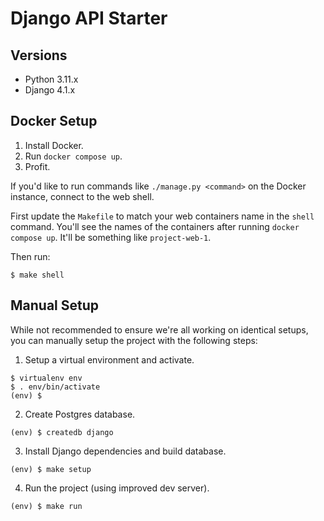 # Django API Starter

## Versions
- Python 3.11.x
- Django 4.1.x

## Docker Setup

1. Install Docker.
2. Run `docker compose up`.
3. Profit.

If you'd like to run commands like `./manage.py <command>` on the Docker instance, connect to
the web shell.

First update the `Makefile` to match your web containers name in the `shell` command. You'll see
the names of the containers after running `docker compose up`. It'll be something like `project-web-1`.

Then run:

```
$ make shell
```

## Manual Setup

While not recommended to ensure we're all working on identical setups, you can manually setup
the project with the following steps:

1. Setup a virtual environment and activate.

```
$ virtualenv env
$ . env/bin/activate
(env) $
```

2. Create Postgres database.
```
(env) $ createdb django
```

3. Install Django dependencies and build database.
```
(env) $ make setup
```

4. Run the project (using improved dev server).
```
(env) $ make run
```
